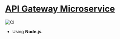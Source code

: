 # [API Gateway Microservice](http://sf-tdp2-gateway.herokuapp.com/)

![CI](https://github.com/SeedyFiuba-G8/api_gateway/actions/workflows/default.yml/badge.svg)
<!-- [![codecov](https://codecov.io/gh/SeedyFiuba-G8/microservice_users/branch/main/graph/badge.svg?token=IEZBYB52SY)](https://codecov.io/gh/SeedyFiuba-G8/microservice_users) -->

* Using **Node.js**.

